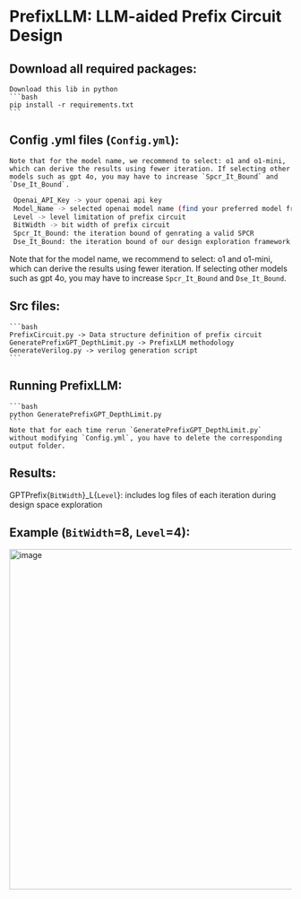 # PrefixLLM: LLM-aided Prefix Circuit Design

## Download all required packages:

    Download this lib in python
    ```bash
    pip install -r requirements.txt
    ```

## Config .yml files (`Config.yml`):
    Note that for the model name, we recommend to select: o1 and o1-mini, which can derive the results using fewer iteration. If selecting other models such as gpt 4o, you may have to increase `Spcr_It_Bound` and `Dse_It_Bound`.
   ```bash
    Openai_API_Key -> your openai api key
    Model_Name -> selected openai model name (find your preferred model from https://platform.openai.com/docs/models)
    Level -> level limitation of prefix circuit
    BitWidth -> bit width of prefix circuit
    Spcr_It_Bound: the iteration bound of genrating a valid SPCR
    Dse_It_Bound: the iteration bound of our design exploration framework
   ```
   Note that for the model name, we recommend to select: o1 and o1-mini, which can derive the results using fewer iteration. If selecting other models such as gpt 4o, you may have to increase `Spcr_It_Bound` and `Dse_It_Bound`.

## Src files:
    ```bash
    PrefixCircuit.py -> Data structure definition of prefix circuit
    GeneratePrefixGPT_DepthLimit.py -> PrefixLLM methodology
    GenerateVerilog.py -> verilog generation script
    ```

## Running PrefixLLM:
    ```bash
    python GeneratePrefixGPT_DepthLimit.py
    ```
    Note that for each time rerun `GeneratePrefixGPT_DepthLimit.py` without modifying `Config.yml`, you have to delete the corresponding output folder.

## Results:
   GPTPrefix{`BitWidth`}_L{`Level`}: includes log files of each iteration during design space exploration

## Example (`BitWidth`=8, `Level`=4):
<img width="607" alt="image" src="https://github.com/user-attachments/assets/88fcf8e1-3d79-4d3f-ad91-1c047ff99482" />



   

